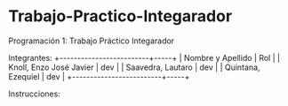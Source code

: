 # Trabajo-Practico-Integarador
Programación 1: Trabajo Práctico Integarador

Integrantes:
+-------------------------+-----+
| Nombre y Apellido       | Rol |
| Knoll, Enzo José Javier | dev |
| Saavedra, Lautaro       | dev |
| Quintana, Ezequiel      | dev |
+-------------------------+-----+

Instrucciones:
